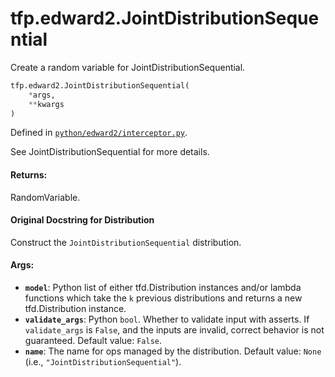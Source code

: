 <div itemscope itemtype="http://developers.google.com/ReferenceObject">
<meta itemprop="name" content="tfp.edward2.JointDistributionSequential" />
<meta itemprop="path" content="Stable" />
</div>

# tfp.edward2.JointDistributionSequential

Create a random variable for JointDistributionSequential.

``` python
tfp.edward2.JointDistributionSequential(
    *args,
    **kwargs
)
```



Defined in [`python/edward2/interceptor.py`](https://github.com/tensorflow/probability/tree/master/tensorflow_probability/python/edward2/interceptor.py).

<!-- Placeholder for "Used in" -->

See JointDistributionSequential for more details.

#### Returns:

  RandomVariable.

#### Original Docstring for Distribution

Construct the `JointDistributionSequential` distribution.


#### Args:

* <b>`model`</b>: Python list of either tfd.Distribution instances and/or
    lambda functions which take the `k` previous distributions and returns a
    new tfd.Distribution instance.
* <b>`validate_args`</b>: Python `bool`.  Whether to validate input with asserts.
    If `validate_args` is `False`, and the inputs are invalid,
    correct behavior is not guaranteed.
    Default value: `False`.
* <b>`name`</b>: The name for ops managed by the distribution.
    Default value: `None` (i.e., `"JointDistributionSequential"`).